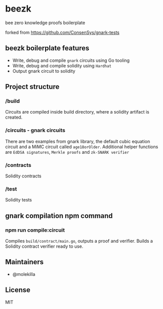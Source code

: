 # beezk
bee zero knowledge proofs boilerplate

forked from https://github.com/ConsenSys/gnark-tests

## beezk boilerplate features

- Write, debug and compile `gnark` circuits using Go tooling
- Write, debug and compile solidity using `Hardhat`
- Output gnark circuit to solidity

## Project structure

### /build

Circuits are compiled inside build directory, where a solidity artifact is created.

### /circuits - gnark circuits

There are two examples from gnark library, the default cubic equation circuit and a MiMC circuit called `age18orOlder`. Additional helper functions are `EdDSA signatures`, `Merkle proofs` and `zk-SNARK verifier`

### /contracts

Solidity contracts

### /test

Solidity tests

## gnark compilation npm command

### npm run compile:circuit

Compiles `build/contract/main.go`, outputs a proof and verifier. Builds a Solidity contract verifier ready to use.


Maintainers
----

- @molekilla

License
---

MIT
